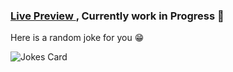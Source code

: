<h3> <a href="https://litui.netlify.app/"> Live Preview </a> ,  Currently work in Progress 🚀 </h3>
<p> Here is a random joke for you 😁 </p>

![Jokes Card](https://readme-jokes.vercel.app/api)

